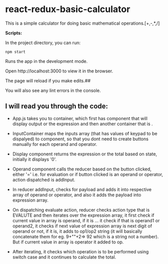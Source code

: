 # react-redux-basic-calculator
This is a simple calculator for doing basic mathematical operations.[+,-,*,/]

**Scripts:**

In the project directory, you can run:
```
npm start
```

Runs the app in the development mode.

Open http://localhost:3000 to view it in the browser.


The page will reload if you make edits.##

You will also see any lint errors in the console.



## I will read you through the code:


* App.js takes you to <CalculatorContainer> container, which first has <Display> component that will display output or the expression and then another container that is <InputContainer>.
  
  
* InputContainer maps the inputs array (that has values of keypad to be dispalyed) to <Operand> component, so that you dont need to create buttons manually for each operand and operator.
  
  
* Display component returns the expression or the total based on state, initially it displays '0'.
  

* Operand component calls the reducer based on the button clicked, either '=' i.e. for evaluation or if button clicked is an operand or operator, action  dispatched is addInput.
  
  
* In reducer addInput, checks for payload and adds it into respective array of operand or operator, and also it adds the payload into expression array.
  
  
* On dispatching evaluate action, reducer checks action type that is EVALUTE and then iterates over the expression array, it first check if current value in array is operand, if it is ... it check if that is operand1 or operand2, it checks if next value of expression array is next digit of operand or not, if it is, it adds to op1/op2 string (it will basically concatenate them for eg. 9+""+2=> 92 which is a string not a number). But if current value in array is operator it added to op.
  
* After iterating, it checks which operation is to be performed using switch case and it continues to calculate the total.
  
